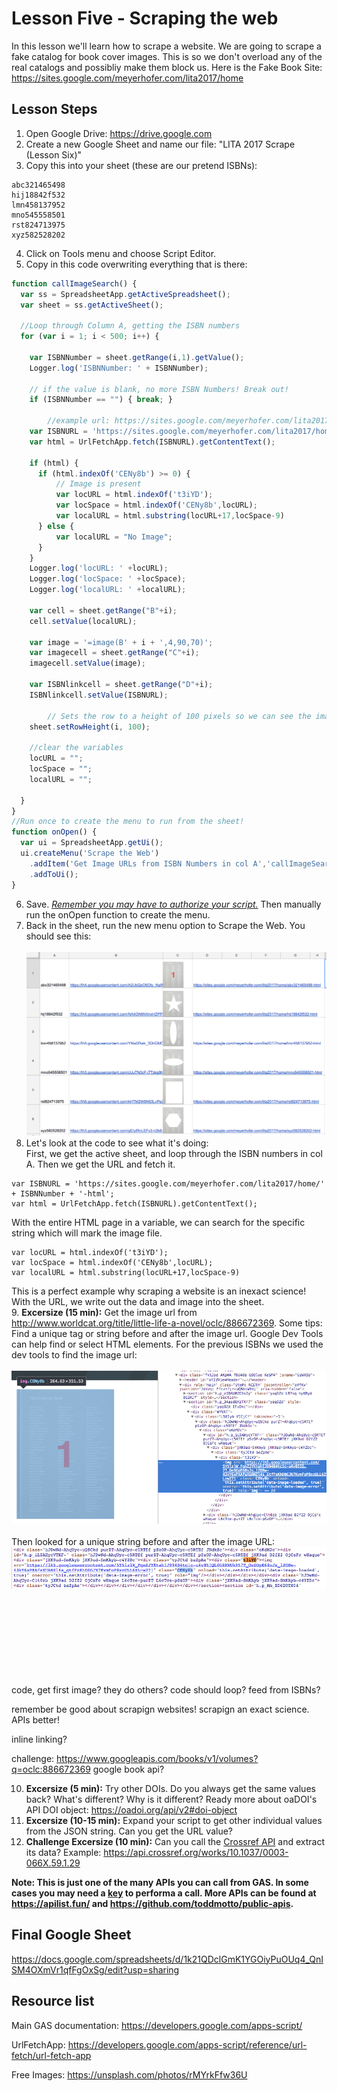 # Lesson Five - Scraping the web

In this lesson we'll learn how to scrape a website. We are going to scrape a fake catalog for book cover images. This is so we don't overload any of the real catalogs and possibliy make them block us. Here is the Fake Book Site: https://sites.google.com/meyerhofer.com/lita2017/home 

## Lesson Steps

1. Open Google Drive: https://drive.google.com
2. Create a new Google Sheet and name our file: "LITA 2017 Scrape (Lesson Six)"
3. Copy this into your sheet (these are our pretend ISBNs):
```
abc321465498
hij18842f532
lmn458137952
mno545558501
rst824713975
xyz582528202
```
4. Click on Tools menu and choose Script Editor. 
5. Copy in this code overwriting everything that is there:
```javascript
function callImageSearch() {
  var ss = SpreadsheetApp.getActiveSpreadsheet();
  var sheet = ss.getActiveSheet();
 
  //Loop through Column A, getting the ISBN numbers
  for (var i = 1; i < 500; i++) {
    
	var ISBNNumber = sheet.getRange(i,1).getValue();
	Logger.log('ISBNNumber: ' + ISBNNumber);
    
	// if the value is blank, no more ISBN Numbers! Break out!
	if (ISBNNumber == "") { break; }
        
        //example url: https://sites.google.com/meyerhofer.com/lita2017/home/mno545558501-html
	var ISBNURL = 'https://sites.google.com/meyerhofer.com/lita2017/home/' + ISBNNumber + '-html';
	var html = UrlFetchApp.fetch(ISBNURL).getContentText();
 
	if (html) {
  	  if (html.indexOf('CENy8b') >= 0) {
    	  // Image is present
    	  var locURL = html.indexOf('t3iYD');
    	  var locSpace = html.indexOf('CENy8b',locURL);
    	  var localURL = html.substring(locURL+17,locSpace-9)
  	  } else {
      	  var localURL = "No Image";
  	  }
	}
	Logger.log('locURL: ' +locURL);
	Logger.log('locSpace: ' +locSpace);
	Logger.log('localURL: ' +localURL);   

	var cell = sheet.getRange("B"+i);
	cell.setValue(localURL);
    
	var image = '=image(B' + i + ',4,90,70)';
	var imagecell = sheet.getRange("C"+i);
	imagecell.setValue(image);
    
	var ISBNlinkcell = sheet.getRange("D"+i);
	ISBNlinkcell.setValue(ISBNURL);
    
        // Sets the row to a height of 100 pixels so we can see the image
	sheet.setRowHeight(i, 100);

	//clear the variables
	locURL = "";
	locSpace = "";
	localURL = "";

  }
}
//Run once to create the menu to run from the sheet!
function onOpen() {
  var ui = SpreadsheetApp.getUi();
  ui.createMenu('Scrape the Web')
  	.addItem('Get Image URLs from ISBN Numbers in col A','callImageSearch')
  	.addToUi();
}
```
6. Save. *[Remember you may have to authorize your script.](../authorize.md)* Then manually run the onOpen function to create the menu.
7. Back in the sheet, run the new menu option to Scrape the Web. You should see this:<br /><br />
![Image of images](images.png)
8. Let's look at the code to see what it's doing:<br />
First, we get the active sheet, and loop through the ISBN numbers in col A. Then we get the URL and fetch it.
```
var ISBNURL = 'https://sites.google.com/meyerhofer.com/lita2017/home/' + ISBNNumber + '-html';
var html = UrlFetchApp.fetch(ISBNURL).getContentText();
```
With the entire HTML page in a variable, we can search for the specific string which will mark the image file.
```
var locURL = html.indexOf('t3iYD');
var locSpace = html.indexOf('CENy8b',locURL);
var localURL = html.substring(locURL+17,locSpace-9)
```
This is a perfect example why scraping a website is an inexact science! With the URL, we write out the data and image into the sheet.<br />
9. **Excersize (15 min):** Get the image url from http://www.worldcat.org/title/little-life-a-novel/oclc/886672369. Some tips: Find a unique tag or string before and after the image url. Google Dev Tools can help find or select HTML elements. For the previous ISBNs we used the dev tools to find the image url:<br /><br />
![Image of isbn](isbn.png)<br /><br />
Then looked for a unique string before and after the image URL:
![Image of tags](tags.png)


<br /><br /><br /><br /><br /><br /><br /><br />
code, get first image? they do others? code should loop? feed from ISBNs?

remember be good about scrapign websites! scrapign an exact science. APIs better!

inline linking? 

challenge: https://www.googleapis.com/books/v1/volumes?q=oclc:886672369 
google book api?

10. **Excersize (5 min):** Try other DOIs. Do you always get the same values back? What's different? Why is it different? Ready more about oaDOI's API DOI object: https://oadoi.org/api/v2#doi-object
11. **Excersize (10-15 min):** Expand your script to get other individual values from the JSON string. Can you get the URL value?
12. **Challenge Excersize (10 min):** Can you call the [Crossref API](https://github.com/CrossRef/rest-api-doc) and extract its data? Example: https://api.crossref.org/works/10.1037/0003-066X.59.1.29

**Note: This is just one of the many APIs you can call from GAS. In some cases you may need a [key](https://en.wikipedia.org/wiki/Application_programming_interface_key) to performa a call. More APIs can be found at https://apilist.fun/ and https://github.com/toddmotto/public-apis.**

## Final Google Sheet

https://docs.google.com/spreadsheets/d/1k21QDclGmK1YGOiyPuOUq4_QnISM4OXmVr1qfFgOxSg/edit?usp=sharing

## Resource list

Main GAS documentation: https://developers.google.com/apps-script/

UrlFetchApp: https://developers.google.com/apps-script/reference/url-fetch/url-fetch-app

Free Images: https://unsplash.com/photos/rMYrkFfw36U
